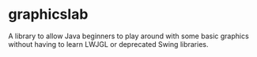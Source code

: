 # graphicslab
A library to allow Java beginners to play around with some basic graphics without having to learn LWJGL or deprecated Swing libraries.
